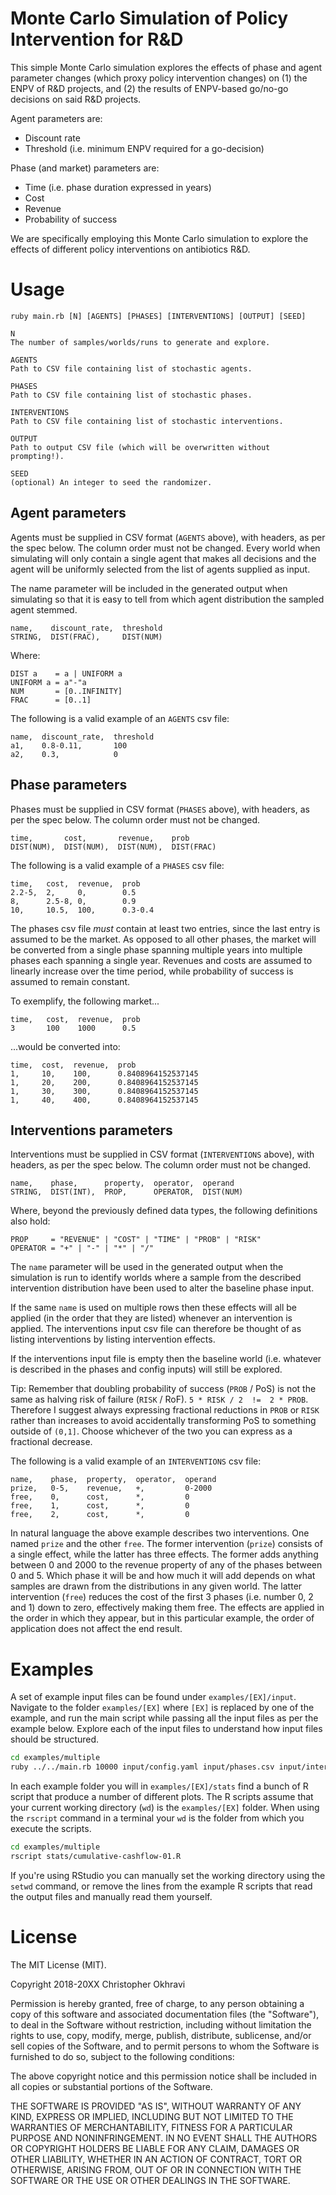 # Monte Carlo Simulation of Policy Intervention for R&D

This simple Monte Carlo simulation explores the effects of phase and agent parameter changes (which proxy policy intervention changes) on (1) the ENPV of R&D projects, and (2) the results of ENPV-based go/no-go decisions on said R&D projects.

Agent parameters are:

- Discount rate
- Threshold (i.e. minimum ENPV required for a go-decision)

Phase (and market) parameters are:

- Time (i.e. phase duration expressed in years)
- Cost
- Revenue
- Probability of success

We are specifically employing this Monte Carlo simulation to explore the effects of different policy interventions on antibiotics R&D.


# Usage

```
ruby main.rb [N] [AGENTS] [PHASES] [INTERVENTIONS] [OUTPUT] [SEED]

N
The number of samples/worlds/runs to generate and explore.

AGENTS
Path to CSV file containing list of stochastic agents.

PHASES
Path to CSV file containing list of stochastic phases.

INTERVENTIONS
Path to CSV file containing list of stochastic interventions.

OUTPUT
Path to output CSV file (which will be overwritten without prompting!).

SEED
(optional) An integer to seed the randomizer.
```



## Agent parameters

Agents must be supplied in CSV format (`AGENTS` above), with headers, as per the spec below. The column order must not be changed. Every world when simulating will only contain a single agent that makes all decisions and the agent will be uniformly selected from the list of agents supplied as input.

The name parameter will be included in the generated output when simulating so that it is easy to tell from which agent distribution the sampled agent stemmed.

```csv
name,    discount_rate,  threshold
STRING,  DIST(FRAC),     DIST(NUM)
```

Where:

```
DIST a    = a | UNIFORM a
UNIFORM a = a"-"a
NUM       = [0..INFINITY]
FRAC      = [0..1]
```

The following is a valid example of an `AGENTS` csv file:

```csv
name,  discount_rate,  threshold
a1,    0.8-0.11,       100
a2,    0.3,            0
```


## Phase parameters

Phases must be supplied in CSV format (`PHASES` above), with headers, as per the spec below. The column order must not be changed.

```csv
time,       cost,       revenue,    prob
DIST(NUM),  DIST(NUM),  DIST(NUM),  DIST(FRAC)
```

The following is a valid example of a `PHASES` csv file:

```csv
time,   cost,  revenue,  prob
2.2-5,  2,     0,        0.5
8,      2.5-8, 0,        0.9
10,     10.5,  100,      0.3-0.4
```

The phases csv file *must* contain at least two entries, since the last entry is assumed to be the market. As opposed to all other phases, the market will be converted from a single phase spanning multiple years into multiple phases each spanning a single year. Revenues and costs are assumed to linearly increase over the time period, while probability of success is assumed to remain constant.

To exemplify, the following market...

```csv
time,   cost,  revenue,  prob
3       100    1000      0.5
```

...would be converted into:

```csv
time,  cost,  revenue,  prob
1,     10,    100,      0.8408964152537145
1,     20,    200,      0.8408964152537145
1,     30,    300,      0.8408964152537145
1,     40,    400,      0.8408964152537145
```


## Interventions parameters

Interventions must be supplied in CSV format (`INTERVENTIONS` above), with headers, as per the spec below. The column order must not be changed.

```csv
name,    phase,      property,  operator,  operand
STRING,  DIST(INT),  PROP,      OPERATOR,  DIST(NUM)
```

Where, beyond the previously defined data types, the following definitions also hold:

```
PROP     = "REVENUE" | "COST" | "TIME" | "PROB" | "RISK"
OPERATOR = "+" | "-" | "*" | "/"
```

The `name` parameter will be used in the generated output when the simulation is run to identify worlds where a sample from the described intervention distribution have been used to alter the baseline phase input.

If the same `name` is used on multiple rows then these effects will all be applied (in the order that they are listed) whenever an intervention is applied. The interventions input csv file can therefore be thought of as listing interventions by listing intervention effects.

If the interventions input file is empty then the baseline world (i.e. whatever is described in the phases and config inputs) will still be explored.

Tip: Remember that doubling probability of success (`PROB` / PoS) is not the same as halving risk of failure (`RISK` / RoF).
`5 * RISK / 2  !=  2 * PROB`.
Therefore I suggest always expressing fractional reductions in `PROB` or `RISK` rather than increases to avoid accidentally transforming PoS to something outside of `(0,1]`. Choose whichever of the two you can express as a fractional decrease.

The following is a valid example of an `INTERVENTIONS` csv file:

```csv
name,    phase,  property,  operator,  operand
prize,   0-5,    revenue,   +,         0-2000
free,    0,      cost,      *,         0
free,    1,      cost,      *,         0
free,    2,      cost,      *,         0
```

In natural language the above example describes two interventions. One named `prize` and the other `free`. The former intervention (`prize`) consists of a single effect, while the latter has three effects. The former adds anything between 0 and 2000 to the revenue property of any of the phases between 0 and 5. Which phase it will be and how much it will add depends on what samples are drawn from the distributions in any given world. The latter intervention (`free`) reduces the cost of the first 3 phases (i.e. number 0, 2 and 1) down to zero, effectively making them free. The effects are applied in the order in which they appear, but in this particular example, the order of application does not affect the end result.


# Examples

A set of example input files can be found under `examples/[EX]/input`. Navigate to the folder `examples/[EX]` where `[EX]` is replaced by one of the example, and run the main script while passing all the input files as per the example below. Explore each of the input files to understand how input files should be structured.

```bash
cd examples/multiple
ruby ../../main.rb 10000 input/config.yaml input/phases.csv input/interventions.csv output/example.csv 1
```

In each example folder you will in `examples/[EX]/stats` find a bunch of R script that produce a number of different plots. The R scripts assume that your current working directory (`wd`) is the `examples/[EX]` folder. When using the `rscript` command in a terminal your `wd` is the folder from which you execute the scripts.

```bash
cd examples/multiple
rscript stats/cumulative-cashflow-01.R
```

If you're using RStudio you can manually set the working directory using the `setwd` command, or remove the lines from the example R scripts that read the output files and manually read them yourself.


# License

The MIT License (MIT).

Copyright 2018-20XX Christopher Okhravi

Permission is hereby granted, free of charge, to any person obtaining a copy of this software and associated documentation files (the "Software"), to deal in the Software without restriction, including without limitation the rights to use, copy, modify, merge, publish, distribute, sublicense, and/or sell copies of the Software, and to permit persons to whom the Software is furnished to do so, subject to the following conditions:

The above copyright notice and this permission notice shall be included in all copies or substantial portions of the Software.

THE SOFTWARE IS PROVIDED "AS IS", WITHOUT WARRANTY OF ANY KIND, EXPRESS OR IMPLIED, INCLUDING BUT NOT LIMITED TO THE WARRANTIES OF MERCHANTABILITY, FITNESS FOR A PARTICULAR PURPOSE AND NONINFRINGEMENT. IN NO EVENT SHALL THE AUTHORS OR COPYRIGHT HOLDERS BE LIABLE FOR ANY CLAIM, DAMAGES OR OTHER LIABILITY, WHETHER IN AN ACTION OF CONTRACT, TORT OR OTHERWISE, ARISING FROM, OUT OF OR IN CONNECTION WITH THE SOFTWARE OR THE USE OR OTHER DEALINGS IN THE SOFTWARE.
